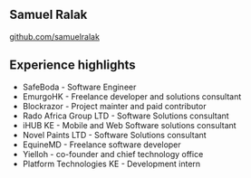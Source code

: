 ## Samuel Ralak

[github.com/samuelralak](https://github.com/samuelralak)

## Experience highlights

- SafeBoda - Software Engineer
- EmurgoHK - Freelance developer and solutions consultant
- Blockrazor - Project mainter and paid contributor
- Rado Africa Group LTD - Software Solutions consultant
- iHUB KE - Mobile and Web Software solutions consultant
- Novel Paints LTD - Software Solutions consultant
- EquineMD - Freelance software developer
- Yielloh - co-founder and chief technology office
- Platform Technologies KE - Development intern


